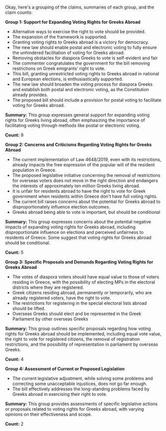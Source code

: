 Okay, here's a grouping of the claims, summaries of each group, and the claim counts:

**Group 1: Support for Expanding Voting Rights for Greeks Abroad**

*   Alternative ways to exercise the right to vote should be provided.
*   The expansion of the framework is supported.
*   Granting voting rights to Greeks abroad is a victory for democracy.
*   The new law should enable postal and electronic voting to fully ensure the unhindered facilitation of voting for Greeks abroad.
*   Removing obstacles for diaspora Greeks to vote is self-evident and fair
*   The commenter congratulates the government for the bill removing restrictions on Greek emigrants' right to vote.
*   This bill, granting unrestricted voting rights to Greeks abroad in national and European elections, is enthusiastically supported.
*   The new law should broaden the voting process for diaspora Greeks and establish both postal and electronic voting, as the Constitution already provides.
*   The proposed bill should include a provision for postal voting to facilitate voting for Greeks abroad.

**Summary:** This group expresses general support for expanding voting rights for Greeks living abroad, often emphasizing the importance of facilitating voting through methods like postal or electronic voting.

**Count:** 9

**Group 2: Concerns and Criticisms Regarding Voting Rights for Greeks Abroad**

*   The current implementation of Law 4648/2019, even with its restrictions, already impacts the free expression of the popular will of the resident population in Greece.
*   The proposed legislative initiative concerning the removal of restrictions for overseas voters does not move in the right direction and endangers the interests of approximately ten million Greeks living abroad.
*   It is unfair for residents abroad to have the right to vote for Greek government when residents within Greece don't have full voting rights.
*   The current bill raises concerns about the potential for Greeks abroad to disproportionately influence election outcomes.
*   Greeks abroad being able to vote is important, but should be conditional

**Summary:** This group expresses concerns about the potential negative impacts of expanding voting rights for Greeks abroad, including disproportionate influence on elections and perceived unfairness to residents of Greece. Some suggest that voting rights for Greeks abroad should be conditional.

**Count:** 5

**Group 3: Specific Proposals and Demands Regarding Voting Rights for Greeks Abroad**

*   The votes of diaspora voters should have equal value to those of voters residing in Greece, with the possibility of electing MPs in the electoral districts where they are registered.
*   Greek citizens residing abroad, permanently or temporarily, who are already registered voters, have the right to vote.
*   The restrictions for registering in the special electoral lists abroad should be lifted.
*   Overseas Greeks should elect and be represented in the Greek Parliament by other overseas Greeks

**Summary:** This group outlines specific proposals regarding how voting rights for Greeks abroad should be implemented, including equal vote value, the right to vote for registered citizens, the removal of registration restrictions, and the possibility of representation in parliament by overseas Greeks.

**Count:** 4

**Group 4: Assessment of Current or Proposed Legislation**

*   The current legislative adjustment, while solving some problems and correcting some unacceptable injustices, does not go far enough.
*   The bill effectively addresses the long-standing problems faced by Greeks abroad in exercising their right to vote.

**Summary:** This group provides assessments of specific legislative actions or proposals related to voting rights for Greeks abroad, with varying opinions on their effectiveness and scope.

**Count:** 2
